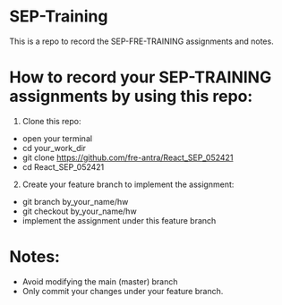 # SEP-Training

This is a repo to record the SEP-FRE-TRAINING assignments and notes.

# How to record your SEP-TRAINING assignments by using this repo:

1. Clone this repo:

- open your terminal
- cd your_work_dir
- git clone https://github.com/fre-antra/React_SEP_052421
- cd React_SEP_052421

2. Create your feature branch to implement the assignment:

- git branch by_your_name/hw
- git checkout by_your_name/hw
- implement the assignment under this feature branch

# Notes:

- Avoid modifying the main (master) branch
- Only commit your changes under your feature branch.
